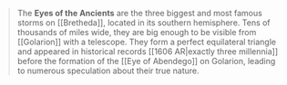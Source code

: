 



> The **Eyes of the Ancients** are the three biggest and most famous storms on [[Bretheda]], located in its southern hemisphere. Tens of thousands of miles wide, they are big enough to be visible from [[Golarion]] with a telescope. They form a perfect equilateral triangle and appeared in historical records [[1606 AR|exactly three millennia]] before the formation of the [[Eye of Abendego]] on Golarion, leading to numerous speculation about their true nature.







